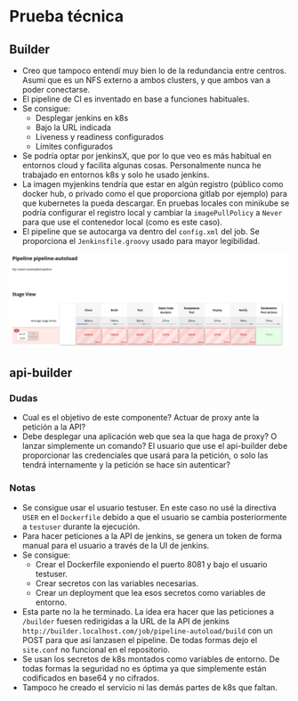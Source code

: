 # Prueba técnica

## Builder

- Creo que tampoco entendí muy bien lo de la redundancia entre centros. Asumí que es un NFS externo a ambos clusters, y que ambos van a poder conectarse.
- El pipeline de CI es inventado en base a funciones habituales.
- Se consigue:
    - Desplegar jenkins en k8s
    - Bajo la URL indicada
    - Liveness y readiness configurados
    - Límites configurados
- Se podría optar por jenkinsX, que por lo que veo es más habitual en entornos cloud y facilita algunas cosas. Personalmente nunca he trabajado en entornos k8s y solo he usado jenkins.
- La imagen myjenkins tendría que estar en algún registro (público como docker hub, o privado como el que proporciona gitlab por ejemplo) para que kubernetes la pueda descargar. En pruebas locales con minikube se podría configurar el registro local y cambiar la `imagePullPolicy` a `Never` para que use el contenedor local (como es este caso).
- El pipeline que se autocarga va dentro del `config.xml` del job. Se proporciona el `Jenkinsfile.groovy` usado para mayor legibilidad.

![Pipeline lanzado](img/jenkins.png)

## api-builder

### Dudas

- Cual es el objetivo de este componente? Actuar de proxy ante la petición a la API?
- Debe desplegar una aplicación web que sea la que haga de proxy? O lanzar simplemente un comando? El usuario que use el api-builder debe proporcionar las credenciales que usará para la petición, o solo las tendrá internamente y la petición se hace sin autenticar?

### Notas

- Se consigue usar el usuario testuser. En este caso no usé la directiva `USER` en el `Dockerfile` debido a que el usuario se cambia posteriormente a `testuser` durante la ejecución.
- Para hacer peticiones a la API de jenkins, se genera un token de forma manual para el usuario a través de la UI de jenkins.
- Se consigue:
    - Crear el Dockerfile exponiendo el puerto 8081 y bajo el usuario testuser.
    - Crear secretos con las variables necesarias.
    - Crear un deployment que lea esos secretos como variables de entorno.
- Esta parte no la he terminado. La idea era hacer que las peticiones a `/builder` fuesen redirigidas a la URL de la API de jenkins `http://builder.localhost.com/job/pipeline-autoload/build` con un POST para que así lanzasen el pipeline. De todas formas dejo el `site.conf` no funcional en el repositorio.
- Se usan los secretos de k8s montados como variables de entorno. De todas formas la seguridad no es óptima ya que simplemente están codificados en base64 y no cifrados.
- Tampoco he creado el servicio ni las demás partes de k8s que faltan.
